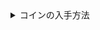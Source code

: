 <details>
<summary>コインの入手方法</summary>
１.物品との交換  
野菜や果物などの特産品やもう使わなくなった品物と交換することができます  
※　獲得できるコインの数は持ち込んでいただいた品物により変化します  
  
２.依頼の達成  
クライアントの依頼を達成することでコインを獲得することができます  
※　獲得できるコインの数は達成した依頼によって変化します  
  
３.現金との交換  
現金をPiTコインに交換することもできます  
※　PiTコインを現金に変えることはできません
</details>

